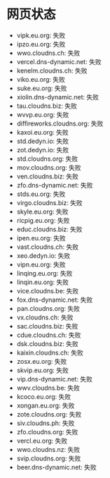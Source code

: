 # 网页状态
- vipk.eu.org: 失败
- ipzo.eu.org: 失败
- wwo.cloudns.ch: 失败
- vercel.dns-dynamic.net: 失败
- kenelm.cloudns.ch: 失败
- viko.eu.org: 失败
- suke.eu.org: 失败
- xiolin.dns-dynamic.net: 失败
- tau.cloudns.biz: 失败
- wvvp.eu.org: 失败
- diffireworks.cloudns.org: 失败
- kaxoi.eu.org: 失败
- std.dedyn.io: 失败
- zot.dedyn.io: 失败
- std.cloudns.org: 失败
- mov.cloudns.org: 失败
- ven.cloudns.biz: 失败
- zfo.dns-dynamic.net: 失败
- stds.eu.org: 失败
- virgo.cloudns.biz: 失败
- skyle.eu.org: 失败
- ricpig.eu.org: 失败
- educ.cloudns.biz: 失败
- ipen.eu.org: 失败
- vast.cloudns.ch: 失败
- xeo.dedyn.io: 失败
- vipn.eu.org: 失败
- linqing.eu.org: 失败
- linqin.eu.org: 失败
- vice.cloudns.be: 失败
- fox.dns-dynamic.net: 失败
- pan.cloudns.org: 失败
- vx.cloudns.ch: 失败
- sac.cloudns.biz: 失败
- cdue.cloudns.ch: 失败
- dsk.cloudns.biz: 失败
- kaixin.cloudns.ch: 失败
- zosx.eu.org: 失败
- skvip.eu.org: 失败
- vip.dns-dynamic.net: 失败
- wwv.cloudns.be: 失败
- kcoco.eu.org: 失败
- xongan.eu.org: 失败
- zote.cloudns.org: 失败
- siv.cloudns.ph: 失败
- zfo.cloudns.org: 失败
- vercl.eu.org: 失败
- wwo.cloudns.nz: 失败
- svip.cloudns.org: 失败
- beer.dns-dynamic.net: 失败
